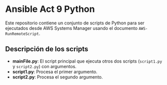 # Ansible Act 9 Python

Este repositorio contiene un conjunto de scripts de Python para ser ejecutados desde AWS Systems Manager usando el documento `AWS-RunRemoteScript`.

## Descripción de los scripts

- **mainFile.py**: El script principal que ejecuta otros dos scripts (`script1.py` y `script2.py`) con argumentos.
- **script1.py**: Procesa el primer argumento.
- **script2.py**: Procesa el segundo argumento.
